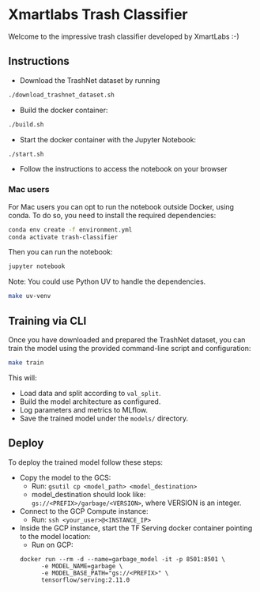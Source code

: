 # Xmartlabs Trash Classifier

Welcome to the impressive trash classifier developed by XmartLabs :-)

## Instructions

* Download the TrashNet dataset by running

```bash
./download_trashnet_dataset.sh
```

* Build the docker container:

```bash
./build.sh
```

* Start the docker container with the Jupyter Notebook:

```bash
./start.sh
```

* Follow the instructions to access the notebook on your browser


### Mac users
For Mac users you can opt to run the notebook outside Docker, using conda.
To do so, you need to install the required dependencies:

```bash
conda env create -f environment.yml
conda activate trash-classifier
```

Then you can run the notebook:

```bash
jupyter notebook
```

Note: You could use Python UV to handle the dependencies. 
```bash
make uv-venv
```

## Training via CLI

Once you have downloaded and prepared the TrashNet dataset, you can train the model using the provided command-line script and configuration:

```bash
make train
```

This will:
- Load data and split according to `val_split`.
- Build the model architecture as configured.
- Log parameters and metrics to MLflow.
- Save the trained model under the `models/` directory.

## Deploy

To deploy the trained model follow these steps:
* Copy the model to the GCS:
  * Run: `gsutil cp <model_path> <model_destination>`
  * model_destination should look like: `gs://<PREFIX>/garbage/<VERSION>`, where VERSION is an integer.
* Connect to the GCP Compute instance:
  * Run: `ssh <your_user>@<INSTANCE_IP>`
* Inside the GCP instance, start the TF Serving docker container pointing to the model location:
  * Run on GCP:
  ```
  docker run --rm -d --name=garbage_model -it -p 8501:8501 \
        -e MODEL_NAME=garbage \
        -e MODEL_BASE_PATH="gs://<PREFIX>" \
        tensorflow/serving:2.11.0
  ```